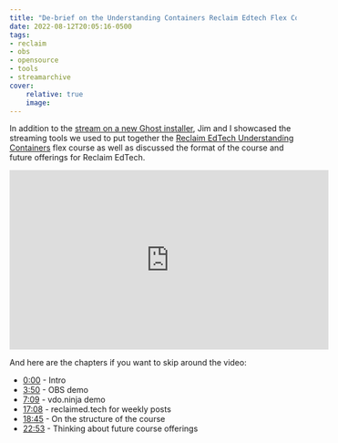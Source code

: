 ```yaml
---
title: "De-brief on the Understanding Containers Reclaim Edtech Flex Course"
date: 2022-08-12T20:05:16-0500
tags:
- reclaim
- obs
- opensource
- tools
- streamarchive
cover:
    relative: true
    image: 
---
```


In addition to the [stream on a new Ghost installer](/new-ghost-installer), Jim and I showcased the streaming tools we used to put together the [Reclaim EdTech Understanding Containers](https://reclaimhosting.com/event/flex-course-reclaim-cloud-containers/) flex course as well as discussed the format of the course and future offerings for Reclaim EdTech. 

<iframe title="De-brief on the Understanding Containers Reclaim Edtech Flex Course" src="https://video.jadin.me/videos/embed/54a1a871-e1ce-4f21-b193-cc5ee46d13d9" allowfullscreen="" sandbox="allow-same-origin allow-scripts allow-popups" width="560" height="315" frameborder="0"></iframe>

And here are the chapters if you want to skip around the video:

* [0:00](https://video.jadin.me/w/bs91iqMXc2TLy2etvcsKJH?start=0s) - Intro
* [3:50](https://video.jadin.me/w/bs91iqMXc2TLy2etvcsKJH?start=3m50s) - OBS demo
* [7:09](https://video.jadin.me/w/bs91iqMXc2TLy2etvcsKJH?start=7m9s) - vdo.ninja demo
* [17:08](https://video.jadin.me/w/bs91iqMXc2TLy2etvcsKJH?start=17m8s) - reclaimed.tech for weekly posts
* [18:45](https://video.jadin.me/w/bs91iqMXc2TLy2etvcsKJH?start=18m45s) - On the structure of the course
* [22:53](https://video.jadin.me/w/bs91iqMXc2TLy2etvcsKJH?start=22m53s) - Thinking about future course offerings